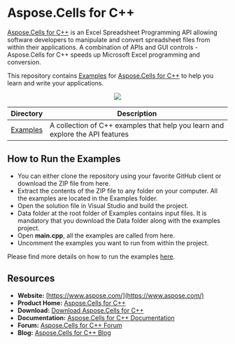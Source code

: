 # Aspose.Cells for C++

[Aspose.Cells for C++](https://products.aspose.com/cells/cpp) is an Excel Spreadsheet Programming API allowing software developers to manipulate and convert spreadsheet files from within their applications. A combination of APIs and GUI controls - Aspose.Cells for C++ speeds up Microsoft Excel programming and conversion.

This repository contains [Examples](Examples) for [Aspose.Cells for C++](https://products.aspose.com/cells/cpp) to help you learn and write your applications.

<p align="center">
  <a title="Download ZIP" href="https://github.com/aspose-cells/Aspose.Cells-for-c/archive/master.zip">
    <img src="http://i.imgur.com/hwNhrGZ.png" />
  </a>
</p>

Directory | Description
--------- | -----------
[Examples](Examples)  | A collection of C++ examples that help you learn and explore the API features

## How to Run the Examples

* You can either clone the repository using your favorite GitHub client or download the ZIP file from here.
* Extract the contents of the ZIP file to any folder on your computer. All the examples are located in the Examples folder.
* Open the solution file in Visual Studio and build the project.
* Data folder at the root folder of Examples contains input files. It is mandatory that you download the Data folder along with the examples project.
* Open **main.cpp**, all the examples are called from here.
* Uncomment the examples you want to run from within the project.

Please find more details on how to run the examples [here](https://docs.aspose.com/display/cellscpp/How+to+Run+the+Examples).

## Resources

* **Website:** [https://www.aspose.com/](https://www.aspose.com/)
* **Product Home:** [Aspose.Cells for C++](https://products.aspose.com/cells/cpp)
* **Download:** [Download Aspose.Cells for C++](https://downloads.aspose.com/cells/cpp)
* **Documentation:** [Aspose.Cells for C++ Documentation](https://docs.aspose.com/display/cellscpp/Home)
* **Forum:** [Aspose.Cells for C++ Forum](https://forum.aspose.com/c/cells)
* **Blog:** [Aspose.Cells for C++ Blog](https://blog.aspose.com/category/cells/)
